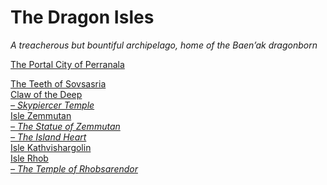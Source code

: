 # The Dragon Isles
 
*A treacherous but bountiful archipelago, home of the Baen’ak dragonborn*
 
[The Portal City of Perranala](/wikis/The%20Portal%20City%20of%20Perranala/new)
 
[The Teeth of Sovsasria](/wikis/The%20Teeth%20of%20Sovsasria/new)  
 [Claw of the Deep](/wikis/Claw%20of%20the%20Deep/new)  
 *[– Skypiercer Temple](/wikis/Skypiercer%20Temple/new)*  
 [Isle Zemmutan](/wikis/Isle%20Zemmutan/new)  
 *[– The Statue of Zemmutan](/wikis/The%20Statue%20of%20Zemmutan/new)*  
 *[– The Island Heart](/wikis/The%20Island%20Heart/new)*  
 [Isle Kathvishargolin](/wikis/Isle%20Kathvishargolin/new)  
 [Isle Rhob](/wikis/Isle%20Rhob/new)  
 *[– The Temple of Rhobsarendor](/wikis/The%20Temple%20of%20Rhobsarendor/new)*
